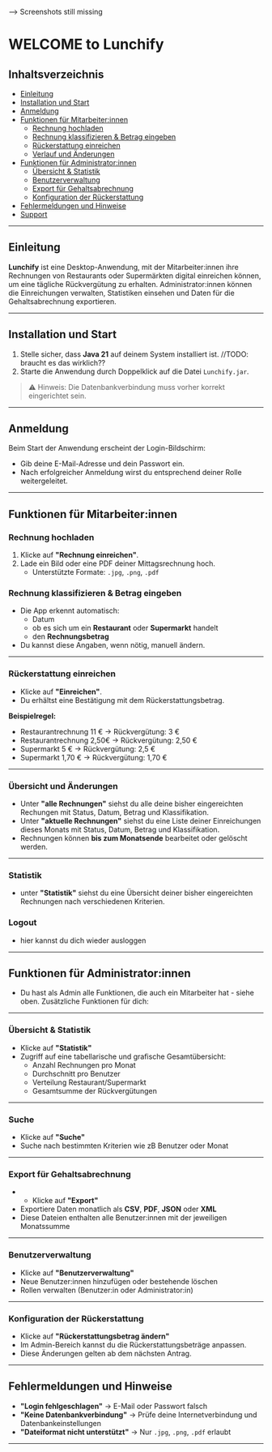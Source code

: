 --> Screenshots still missing

# WELCOME to Lunchify

## Inhaltsverzeichnis

- [Einleitung](#einleitung)
- [Installation und Start](#installation-und-start)
- [Anmeldung](#Anmeldung)
- [Funktionen für Mitarbeiter:innen](#funktionen-für-mitarbeiterinnen)
    - [Rechnung hochladen](#rechnung-hochladen)
    - [Rechnung klassifizieren & Betrag eingeben](#rechnung-klassifizieren--betrag-eingeben)
    - [Rückerstattung einreichen](#rückerstattung-einreichen)
    - [Verlauf und Änderungen](#verlauf-und-änderungen)
- [Funktionen für Administrator:innen](#funktionen-für-administratorinnen)
    - [Übersicht & Statistik](#übersicht--statistik)
    - [Benutzerverwaltung](#benutzerverwaltung)
    - [Export für Gehaltsabrechnung](#export-für-gehaltsabrechnung)
    - [Konfiguration der Rückerstattung](#konfiguration-der-rückerstattung)
- [Fehlermeldungen und Hinweise](#fehlermeldungen-und-hinweise)
- [Support](#support)

---

## Einleitung

**Lunchify** ist eine Desktop-Anwendung, mit der Mitarbeiter:innen ihre Rechnungen von Restaurants oder Supermärkten digital einreichen können, um eine tägliche Rückvergütung zu erhalten. Administrator:innen können die Einreichungen verwalten, Statistiken einsehen und Daten für die Gehaltsabrechnung exportieren.

---

## Installation und Start

1. Stelle sicher, dass **Java 21** auf deinem System installiert ist.
//TODO: braucht es das wirklich??
2. Starte die Anwendung durch Doppelklick auf die Datei `Lunchify.jar`.

> ⚠️ Hinweis: Die Datenbankverbindung muss vorher korrekt eingerichtet sein.

---

## Anmeldung

Beim Start der Anwendung erscheint der Login-Bildschirm:

- Gib deine E-Mail-Adresse und dein Passwort ein.
- Nach erfolgreicher Anmeldung wirst du entsprechend deiner Rolle weitergeleitet.

<!-- Screenshot: Login-Bildschirm -->
<!-- ![Login](Screenshots/loginPage.png) -->

---

## Funktionen für Mitarbeiter:innen

### Rechnung hochladen

1. Klicke auf **"Rechnung einreichen"**.
2. Lade ein Bild oder eine PDF deiner Mittagsrechnung hoch.
    - Unterstützte Formate: `.jpg`, `.png`, `.pdf`

<!-- Screenshot: Upload-Bereich -->
<!-- ![Upload](Screenshots/RechnungEinreichen.png) -->

### Rechnung klassifizieren & Betrag eingeben

- Die App erkennt automatisch:
    - Datum
    - ob es sich um ein **Restaurant** oder **Supermarkt** handelt
    - den **Rechnungsbetrag**
- Du kannst diese Angaben, wenn nötig, manuell ändern.

---

### Rückerstattung einreichen

- Klicke auf **"Einreichen"**.
- Du erhältst eine Bestätigung mit dem Rückerstattungsbetrag.

**Beispielregel:**
- Restaurantrechnung 11 € → Rückvergütung: 3 €
- Restaurantrechnung 2,50€ → Rückvergütung: 2,50 €
- Supermarkt 5 € → Rückvergütung: 2,5 €
- Supermarkt 1,70 € → Rückvergütung: 1,70 €

---

### Übersicht und Änderungen

- Unter **"alle Rechnungen"** siehst du alle deine bisher eingereichten Rechungen mit Status, Datum, Betrag und Klassifikation.
- Unter **"aktuelle Rechnungen"** siehst du eine Liste deiner Einreichungen dieses Monats mit Status, Datum, Betrag und Klassifikation.
- Rechnungen können **bis zum Monatsende** bearbeitet oder gelöscht werden.

<!-- Screenshot: Verlauf -->
<!-- ![Verlauf](screenshots/verlauf.png) -->

---

### Statistik
- unter **"Statistik"** siehst du eine Übersicht deiner bisher eingereichten Rechnungen nach verschiedenen Kriterien.

### Logout

- hier kannst du dich wieder ausloggen
<!-- Screenshot: Logout -->
<!-- ![Logout](screenshots/logout.png) -->

---


## Funktionen für Administrator:innen

- Du hast als Admin alle Funktionen, die auch ein Mitarbeiter hat - siehe oben. Zusätzliche Funktionen für dich:

<!-- Screenshot: Admin-Dashboard -->
<!-- ![Dashboard](screenshots/dashboard.png) -->

---

### Übersicht & Statistik

- Klicke auf **"Statistik"**
- Zugriff auf eine tabellarische und grafische Gesamtübersicht:
    - Anzahl Rechnungen pro Monat
    - Durchschnitt pro Benutzer
    - Verteilung Restaurant/Supermarkt
    - Gesamtsumme der Rückvergütungen

<!-- Screenshot: Statistik -->
<!-- ![Statistik](screenshots/statistik.png) -->

---

### Suche

- Klicke auf **"Suche"**
- Suche nach bestimmten Kriterien wie zB Benutzer oder Monat

<!-- Screenshot: Suche -->
<!-- ![Suche](screenshots/suche.png) -->

---

### Export für Gehaltsabrechnung

- - Klicke auf **"Export"**
- Exportiere Daten monatlich als **CSV**, **PDF**, **JSON** oder **XML**
- Diese Dateien enthalten alle Benutzer:innen mit der jeweiligen Monatssumme

---

### Benutzerverwaltung

- Klicke auf **"Benutzerverwaltung"**
- Neue Benutzer:innen hinzufügen oder bestehende löschen
- Rollen verwalten (Benutzer:in oder Administrator:in)

<!-- Screenshot: Benutzerverwaltung -->
<!-- ![Benutzerverwaltung](screenshots/benutzer.png) -->

---

### Konfiguration der Rückerstattung

- Klicke auf **"Rückerstattungsbetrag ändern"**
- Im Admin-Bereich kannst du die Rückerstattungsbeträge anpassen.
- Diese Änderungen gelten ab dem nächsten Antrag.

<!-- Screenshot: Konfiguration -->
<!-- ![Konfiguration](screenshots/konfiguration.png) -->

---



## Fehlermeldungen und Hinweise

- **"Login fehlgeschlagen"** → E-Mail oder Passwort falsch
- **"Keine Datenbankverbindung"** → Prüfe deine Internetverbindung und Datenbankeinstellungen
- **"Dateiformat nicht unterstützt"** → Nur `.jpg`, `.png`, `.pdf` erlaubt

---
